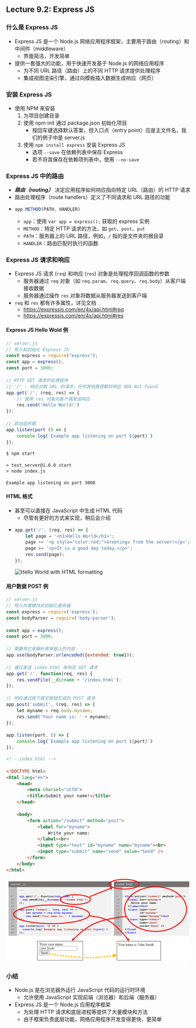 ## Lecture 9.2: Express JS  

### 什么是 Express JS  
- Express JS 是一个 Node.js 网络应用程序框架，主要用于路由（routing）和中间件（middleware）  
    - 界面简洁，开发简单  
- 提供一套强大的功能，用于快速开发基于 Node.js 的网络应用程序  
    - 为不同 URL 路径（路由）上的不同 HTTP 请求提供处理程序  
    - 集成视图渲染引擎，通过向模板插入数据生成响应（网页）

### 安装 Express JS  
- 使用 NPM 来安装  
    1. 为项目创建目录  
    2. 使用 npm init 通过 package.json 初始化项目  
        - 按回车键选择默认答案，但入口点（entry point）应是主文件名，我们的例子中是 server.js  
    3. 使用 `npm install express` 安装 Express JS  
        - 选项 `--save` 在依赖列表中保存 Express  
        - 若不将其保存在依赖项列表中，使用 `--no-save`  

### Express JS 中的路由  
- ***路由（routing）*** 决定应用程序如何响应指向特定 URL（路由）的 HTTP 请求  
- 路由处理程序（route handlers）定义了不同请求和 URL 路径的功能  
- ```js
  app.METHOD(PATH, HANDLER)
  ```
    - `app`：使用 `var app = express();` 获取的 express 实例  
    - `METHOD`：特定 HTTP 请求的方法，如 `get`、`post`、`put`  
    - `PATH`：服务器上的 URL 路径，例如，`/` 指的是文件夹的根目录  
    - `HANDLER`：路由匹配时执行的函数  

### Express JS 请求和响应  
- Express JS 请求 (`req`) 和响应 (`res`) 对象是处理程序回调函数的参数  
    - 服务器通过 `req` 对象（如 `req.param`、`req.query`、`req.body`）从客户端接收数据  
    - 服务器通过操作 `res` 对象将数据从服务器发送到客户端  
- `req` 和 `res` 都有许多属性，详见文档  
    - https://expressjs.com/en/4x/api.html#req  
    - https://expressjs.com/en/4x/api.html#res  

#### Express JS Hello Wold 例  
```js
// server.js
// 导入和初始化 Express JS
const express = require("express");
const app = express();
const port = 3000;

// HTTP GET 请求的处理程序
// '/' - 响应对根 URL 的请求，任何其他路径都将响应 404 Not Found
app.get('/', (req, res) => {
    // 使用 res 对象向客户端发送响应
    res.send('Hello World!')
});

// 启动监听器
app.listen(port () => {
    console.log(`Example app listening on port ${port}`)
});
```
```
$ npm start

> test_server@1.0.0 start
> node index.js

Example app listening on port 3000
```

#### HTML 格式
- 甚至可以直接在 JavaScript 中生成 HTML 代码  
    - 尽管有更好的方式来实现，稍后会介绍
- ```js
  app.get('/', (req, res) => {
      let page = '<h1>Hello World</h1>';
      page += '<p style="color:red;">Greetings from the server!</p>';
      page += '<p>It is a good day today.</p>';
      res.send(page);
  });
  ```
  <img width=250 src="img/09-2-01-hello_world_html_example.png" alt="Hello World with HTML formatting">  

#### 用户数据 POST 例  
```js
// server.js
// 导入所需模块并初始化服务器
const express = require('express');
const bodyParser = require('body-parser');

const app = express();
const port = 3000;

// 需要用它来解析表单输入的内容
app.use(bodyParser.urlencoded({extended: true}));

// 通过发送 index.html 来响应 GET 请求
app.get('/', function(req, res) {
    res.sendFile(__dirname + '/index.html');
});

// 响应通过按下提交按钮生成的 POST 请求
app.post('submit', (req, res) => {
    let myname = req.body.myname;
    res.send('Your name is: ' + myname);
});

app.listen(port, () => {
    console.log(`Example app listening on port ${port}`)
});
```
```html
<!-- index.html -->

<!DOCTYPE html>
<html lang="en">
    <head>
        <meta charset="utf8">
        <title>Submit your name!</title>
    </head>

    <body>
        <form action="/submit" method="post">
            <label for="myname">
                Write your name:
            </label><br>
            <input type="text" id="myname" name="myname"><br>
            <input type="submit" name="send" value="Send" />
        </form>
    </body>
</html>
```
<img width=600 src="img/09-2-02-user_data_posting_example.png" alt="Summary of user data posting example">  

### 小结  
- Node.js 是在浏览器外运行 JavaScript 代码的运行时环境  
    - 允许使用 JavaScript 实现前端（浏览器）和后端（服务器）  
- Express JS 是一个 Node.js 应用程序框架  
    - 为处理 HTTP 请求和底层进程等提供了大量模块和方法  
    - 由于框架负责底层功能，网络应用程序开发变得更快、更简单  